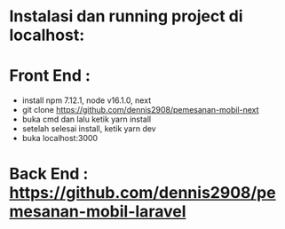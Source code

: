 # Instalasi dan running project di localhost:

# Front End : </br>

- install npm 7.12.1, node v16.1.0, next
- git clone https://github.com/dennis2908/pemesanan-mobil-next</br>
- buka cmd dan lalu ketik yarn install </br>
- setelah selesai install, ketik  yarn dev <br>
- buka localhost:3000<br>

  
# Back End : https://github.com/dennis2908/pemesanan-mobil-laravel </br>	